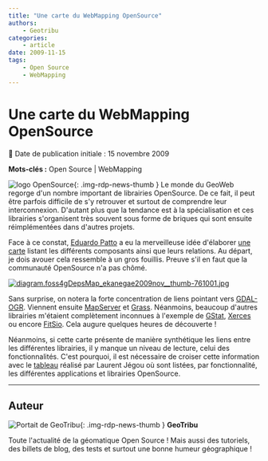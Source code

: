 ```yaml
---
title: "Une carte du WebMapping OpenSource"
authors:
    - Geotribu
categories:
    - article
date: 2009-11-15
tags:
    - Open Source
    - WebMapping
---
```


# Une carte du WebMapping OpenSource

:calendar: Date de publication initiale : 15 novembre 2009

**Mots-clés :** Open Source | WebMapping

![logo OpenSource](https://cdn.geotribu.fr/img/logos-icones/opensource.png "Logo Open Source Foundation"){: .img-rdp-news-thumb } Le monde du GeoWeb regorge d'un nombre important de librairies OpenSource. De ce fait, il peut être parfois difficile de s'y retrouver et surtout de comprendre leur interconnexion. D'autant plus que la tendance est à la spécialisation et ces librairies s'organisent très souvent sous forme de briques qui sont ensuite réimplémentées dans d'autres projets.

Face à ce constat, [Eduardo Patto](http://blogdopatto.webmapit.com.br/2009/11/ferramentas-foss4g-mapa-de-dependencias.html) a eu la merveilleuse idée d'élaborer [une carte](http://anthologis.com/) listant les différents composants ainsi que leurs relations. Au départ, je dois avouer cela ressemble à un gros fouillis. Preuve s'il en faut que la communauté OpenSource n'a pas chômé.

[![diagram.foss4gDepsMap_ekanegae2009nov__thumb-761001.jpg](https://cdn.geotribu.fr/img/Blog/divers/diagram.foss4gDepsMap_ekanegae2009nov__thumb-761001.jpg)](http://www.webmapit.com.br/wiki/images/a/a1/Diagram.foss4gDepsMap_ekanegae2009nov.jpg)

Sans surprise, on notera la forte concentration de liens pointant vers [GDAL-OGR](http://www.gdal.org/). Viennent ensuite [MapServer](http://mapserver.org/) et [Grass](http://grass.itc.it/). Néanmoins, beaucoup d'autres librairies m'étaient complètement inconnues à l'exemple de [GStat](http://www.gstat.org/), [Xerces](http://xerces.apache.org/xerces-j/) ou encore [FitSio](http://heasarc.nasa.gov/fitsio/). Cela augure quelques heures de découverte !

Néanmoins, si cette carte présente de manière synthétique les liens entre les différentes librairies, il y manque un niveau de lecture, celui des fonctionnalités. C'est pourquoi, il est nécessaire de croiser cette information avec le [tableau](http://geotribu.net/node/73) réalisé par Laurent Jégou où sont listées, par fonctionnalité, les différentes applications et librairies OpenSource.

----

## Auteur

![Portait de GeoTribu](https://cdn.geotribu.fr/img/internal/charte/geotribu_logo_64x64.png){: .img-rdp-news-thumb }
**GeoTribu**

Toute l'actualité de la géomatique Open Source ! Mais aussi des tutoriels, des billets de blog, des tests et surtout une bonne humeur géographique !
